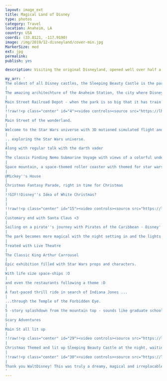 ```yaml
---
layout: image_ext
title: Magical Land of Disney
type: photos
category: Travel
location: Anaheim, LA
country: USA
coordi: (33.8121, -117.9190)
image: /img/2019/12-disneyland/cover-min.jpg
MarkerSize: med
ext: jpg
permalink: 
publish: yes

description: Visiting the original Disneyland, opened well over half a century ago was always a dream. Walt Disney famously said "To all who come to this happy place, welcome. Disneyland is your land. Here age relives fond memories of the past, and here youth may savor the challenge and promise of the future."

my_arr: '
The oldest of all Disney castles, the Sleeping Beauty Castle is the park''s icon.
|
The amazing architechture of the Anaheim Station, the city where DisneyLand sits.
|
Main Street Railroad Depot - when the park is so big that it has train station of its own!
|
!!raw!!<p class="center" id="4"><video controls><source src="https://lh3.googleusercontent.com/Jd7du3CDKvhLuWa4_fDJYXbcXk_v5X5Bp4pqVq-wZv3MwelC1ZocFpj90-eE1JDjCC1G4-FfF-p2mdtmfg0-ff36y6Hv0seNHbdGVLlDTc0R-HWH_v_mfzz7UpLHNTSIFK8RRXmpLVw=m18"  type="video/mp4"></video> Welcomed into the park by these amazing singers with the park decked up for Christmas!</p>
|
Main Street of the wonderland.
|
Welcome to the Star Wars universe with 3D motioned simulated flight and ..
|
.. exploring the Star Wars universe.
|
Along with regular talk with the darth vader
|
The classis Finding Nemo Submarine Voyage with views of a colorful underwater environment.
|
Space mountain, a space-themed roller coaster with themed for star wars due to the release of Star Wars: The Force Awakens!
|
@Mickey''s House
|
Christmas Fantasy Parade, right in time for Christmas
|
!!GIF!!Disney''s Idea of White Christmas?
|
|
!!raw!!<p class="center" id="15"><video controls><source src="https://lh3.googleusercontent.com/aLf4TxnEfi_IfL2bWp8yjbc1I0TtkVnl3e4n0yW5RmgrLnDn-uSITsJbBVbimJxQJMDSFnWazHwZmTCrDGQamGv9az6G8JIiBzHMB-2RApJFQE0fLc4h4u8pHAC2Oc4S0fDh3-LHe8k=m18"  type="video/mp4"></video>Santa Claus will always be a Christmas Fantasy! Hooked to the music</p>
|
Customary end with Santa Claus <3
|
Sailing on a pirate''s journey with Pirates of the Caribbean - Disney''s best dark rides ever made!
|
The park becomes more magical with the night setting in and the lights turning up!
|
Treated with Live Theatre
|
The Classic King Arthur Carrousel
|
Epic exhibition filled with Star Wars props and characters.
|
With life size space-ships :O
|
and even the restaurants following a theme :D
|
A fast-paced thrill ride in search of Indiana Jones ...
|
...through the Temple of the Forbidden Eye.
|
5 -story splashdown from the mountain top - sounds like graduate school?
|
Scary Adventures
|
Main St all lit up
|
!!raw!!<p class="center" id="29"><video controls><source src="https://lh3.googleusercontent.com/C7utw11I8equ3K3G60CC3UykH7lC1xsbY8sYpg0MABG8kQ3Ixdhws7OiQC1K7jB9b06znHxvjZ46lY_IgczUErp9pG_VrcUr6okd30CthFpe3htBQMBL_759Ei6adazIvh0MOVVkRNQ=m18"  type="video/mp4"></video>Fantasmic - wonderful show with many of the Disney characters, animation on a screen made of jets of water, and fireworks.</p>
|
Christmas Themed and lit up Sleeping Beauty Castle at the night, waiting for the fireworks :D
|
!!raw!!<p class="center" id="30"><video controls><source src="https://lh3.googleusercontent.com/0-9UzvL99fWybKL1dtSO4e2NLum4sbxAaUpMrMjC3-0Cz-wgnMUCzozmsihzLcE8TRfD12fs6b7tVHM5Dh4nzcfdRYEiuCvJ3BHk-y0RWPe42IWZ2Jyk8hjQ7cjfvlXxutChOe_r78o=m18"  type="video/mp4"></video>The super famous fireworks show with the Sleeping Beauty Castle backdrop. What''s a better way to end the trip? SPECTACULAR!</p>
|
Thank you WaltDisney! This was truly a dreamy, magical and irreplacable experience!
'
---
```

<!-- http://compressjpeg.com -->
<!-- http://compressimage.toolur.com/ 1024, 400-->
<!-- https://ezgif.com/optimize/ remove second and then lossy 50 -->
<!-- video: https://www.publicalbum.org/blog/embed-google-photos-video -->
